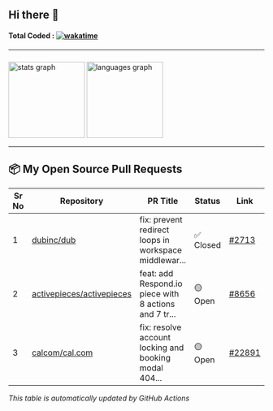## Hi there 👋

#### Total Coded : [![wakatime](https://wakatime.com/badge/user/ecc3006d-2f1a-4f53-ac5a-197f23f717b7.svg)](https://wakatime.com/@ecc3006d-2f1a-4f53-ac5a-197f23f717b7)

---

###

<div align="">
  <img src="https://github-readme-stats.vercel.app/api?username=saurabhhh777&hide_title=false&hide_rank=false&show_icons=true&include_all_commits=true&count_private=true&disable_animations=false&theme=dracula&locale=en&hide_border=false" height="150" alt="stats graph"  />
  <img src="https://github-readme-stats.vercel.app/api/top-langs?username=saurabhhh777&locale=en&hide_title=false&layout=compact&card_width=320&langs_count=5&theme=dracula&hide_border=false" height="150" alt="languages graph"  />
</div>

---

## 📦 My Open Source Pull Requests

<!-- PR_TABLE_START -->
| Sr No | Repository | PR Title | Status | Link |
|-------|------------|----------|--------|------|
| 1 | [dubinc/dub](https://github.com/dubinc/dub) | fix: prevent redirect loops in workspace middlewar... | ✅ Closed | [#2713](https://github.com/dubinc/dub/pull/2713) |
| 2 | [activepieces/activepieces](https://github.com/activepieces/activepieces) | feat: add Respond.io piece with 8 actions and 7 tr... | 🟡 Open | [#8656](https://github.com/activepieces/activepieces/pull/8656) |
| 3 | [calcom/cal.com](https://github.com/calcom/cal.com) | fix: resolve account locking and booking modal 404... | 🟡 Open | [#22891](https://github.com/calcom/cal.com/pull/22891) |
<!-- PR_TABLE_END -->

*This table is automatically updated by GitHub Actions*



